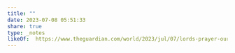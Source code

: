 ```yaml
---
title: ""
date: 2023-07-08 05:51:33
share: true
type: _notes
likeOf:  https://www.theguardian.com/world/2023/jul/07/lords-prayer-our-father-opening-may-be-problematic-archbishop-of-york-stephen-cottrell
---
```


